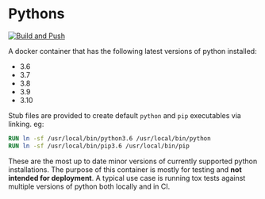 # Pythons

[![Build and Push](https://github.com/lukewiwa/pythons/actions/workflows/build.yml/badge.svg)](https://github.com/lukewiwa/pythons/actions/workflows/build.yml)

A docker container that has the following latest versions of python installed:

- 3.6
- 3.7
- 3.8
- 3.9
- 3.10

Stub files are provided to create default `python` and `pip` executables via linking. eg:

```dockerfile
RUN ln -sf /usr/local/bin/python3.6 /usr/local/bin/python
RUN ln -sf /usr/local/bin/pip3.6 /usr/local/bin/pip
```

These are the most up to date minor versions of currently supported python installations. The purpose of this container is mostly for testing and **not intended for deployment**. A typical use case is running tox tests against multiple versions of python both locally and in CI.
